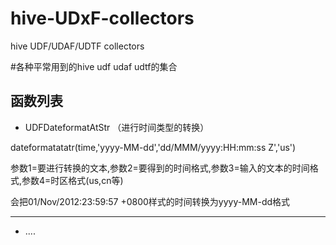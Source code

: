 hive-UDxF-collectors
====================

hive UDF/UDAF/UDTF collectors

#各种平常用到的hive udf udaf udtf的集合

## 函数列表

* UDFDateformatAtStr （进行时间类型的转换）

dateformatatatr(time,'yyyy-MM-dd','dd/MMM/yyyy:HH:mm:ss Z','us')

参数1=要进行转换的文本,参数2=要得到的时间格式,参数3=输入的文本的时间格式,参数4=时区格式(us,cn等)

会把01/Nov/2012:23:59:57 +0800样式的时间转换为yyyy-MM-dd格式

----
* ....